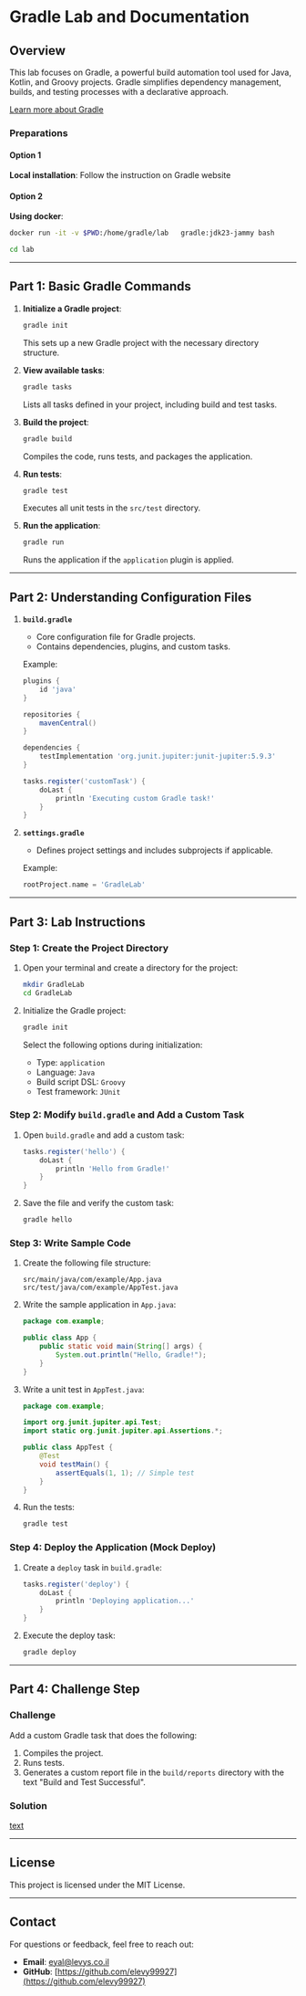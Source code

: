 # Gradle Lab and Documentation

## Overview

This lab focuses on Gradle, a powerful build automation tool used for Java, Kotlin, and Groovy projects. Gradle simplifies dependency management, builds, and testing processes with a declarative approach.

[Learn more about Gradle](https://gradle.org/)

### Preparations
#### Option 1
**Local installation**:
Follow the instruction on Gradle website

#### Option 2 
**Using docker**:
```bash
docker run -it -v $PWD:/home/gradle/lab   gradle:jdk23-jammy bash

cd lab
```

---

## Part 1: Basic Gradle Commands

1. **Initialize a Gradle project**:
   ```bash
   gradle init
   ```
   This sets up a new Gradle project with the necessary directory structure.

2. **View available tasks**:
   ```bash
   gradle tasks
   ```
   Lists all tasks defined in your project, including build and test tasks.

3. **Build the project**:
   ```bash
   gradle build
   ```
   Compiles the code, runs tests, and packages the application.

4. **Run tests**:
   ```bash
   gradle test
   ```
   Executes all unit tests in the `src/test` directory.

5. **Run the application**:
   ```bash
   gradle run
   ```
   Runs the application if the `application` plugin is applied.

---

## Part 2: Understanding Configuration Files

1. **`build.gradle`**
   - Core configuration file for Gradle projects.
   - Contains dependencies, plugins, and custom tasks.

   Example:
   ```groovy
   plugins {
       id 'java'
   }

   repositories {
       mavenCentral()
   }

   dependencies {
       testImplementation 'org.junit.jupiter:junit-jupiter:5.9.3'
   }

   tasks.register('customTask') {
       doLast {
           println 'Executing custom Gradle task!'
       }
   }
   ```

2. **`settings.gradle`**
   - Defines project settings and includes subprojects if applicable.

   Example:
   ```groovy
   rootProject.name = 'GradleLab'
   ```

---

## Part 3: Lab Instructions

### Step 1: Create the Project Directory
1. Open your terminal and create a directory for the project:
   ```bash
   mkdir GradleLab
   cd GradleLab
   ```

2. Initialize the Gradle project:
   ```bash
   gradle init
   ```
   Select the following options during initialization:
   - Type: `application`
   - Language: `Java`
   - Build script DSL: `Groovy`
   - Test framework: `JUnit`

### Step 2: Modify `build.gradle` and Add a Custom Task
1. Open `build.gradle` and add a custom task:
   ```groovy
   tasks.register('hello') {
       doLast {
           println 'Hello from Gradle!'
       }
   }
   ```

2. Save the file and verify the custom task:
   ```bash
   gradle hello
   ```

### Step 3: Write Sample Code
1. Create the following file structure:
   ```
   src/main/java/com/example/App.java
   src/test/java/com/example/AppTest.java
   ```

2. Write the sample application in `App.java`:
   ```java
   package com.example;

   public class App {
       public static void main(String[] args) {
           System.out.println("Hello, Gradle!");
       }
   }
   ```

3. Write a unit test in `AppTest.java`:
   ```java
   package com.example;

   import org.junit.jupiter.api.Test;
   import static org.junit.jupiter.api.Assertions.*;

   public class AppTest {
       @Test
       void testMain() {
           assertEquals(1, 1); // Simple test
       }
   }
   ```

4. Run the tests:
   ```bash
   gradle test
   ```

### Step 4: Deploy the Application (Mock Deploy)
1. Create a `deploy` task in `build.gradle`:
   ```groovy
   tasks.register('deploy') {
       doLast {
           println 'Deploying application...'
       }
   }
   ```

2. Execute the deploy task:
   ```bash
   gradle deploy
   ```

---

## Part 4: Challenge Step

### Challenge
Add a custom Gradle task that does the following:
1. Compiles the project.
2. Runs tests.
3. Generates a custom report file in the `build/reports` directory with the text "Build and Test Successful".

### Solution
<A href="Solution.md">[text](Solution.md)</A>

---

## License

This project is licensed under the MIT License.

---
## **Contact**
For questions or feedback, feel free to reach out:
- **Email**: eyal@levys.co.il
- **GitHub**: [https://github.com/elevy99927](https://github.com/elevy99927)


